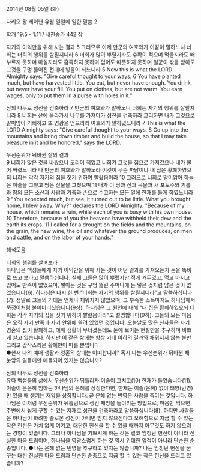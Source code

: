 2014년 08월 05일 (화)

다리오 왕 제이년 유월 일일에 임한 말씀 2



학개 19:5 - 1:11 / 새찬송가 442 장


자기의 이익만을 위해 사는 결과
5 그러므로 이제 만군의 여호와가 이같이 말하노니 너희는 너희의 행위를 살필지니라 6 너희가 많이 뿌릴지라도 수확이 적으며 먹을지라도 배부르지 못하며 마실지라도 흡족하지 못하며 입어도 따뜻하지 못하며 일꾼이 삯을 받아도 그것을 구멍 뚫어진 전대에 넣음이 되느니라
5 Now this is what the LORD Almighty says: "Give careful thought to your ways. 6 You have planted much, but have harvested little. You eat, but never have enough. You drink, but never have your fill. You put on clothes, but are not warm. You earn wages, only to put them in a purse with holes in it."  

산의 나무로 성전을 건축하라
7 만군의 여호와가 말하노니 너희는 자기의 행위를 살필지니라 8 너희는 산에 올라가서 나무를 가져다가 성전을 건축하라 그리하면 내가 그것으로 말미암아 기뻐하고 또 영광을 얻으리라 여호와가 말하였느니라
7 This is what the LORD Almighty says: "Give careful thought to your ways. 8 Go up into the mountains and bring down timber and build the house, so that I may take pleasure in it and be honored," says the LORD.

우선순위가 뒤바뀐 삶의 결과  
9 너희가 많은 것을 바랐으나 도리어 적었고 너희가 그것을 집으로 가져갔으나 내가 불어 버렸느니라 나 만군의 여호와가 말하노라 이것이 무슨 까닭이냐 내 집은 황폐하였으되 너희는 각각 자기의 집을 짓기 위하여 빨랐음이라 10 그러므로 너희로 말미암아 하늘은 이슬을 그쳤고 땅은 산물을 그쳤으며 11 내가 이 땅과 산과 곡물과 새 포도주와 기름과 땅의 모든 소산과 사람과 가축과 손으로 수고하는 모든 일에 한재를 들게 하였느니라
9 "You expected much, but see, it turned out to be little. What you brought home, I blew away. Why?" declares the LORD Almighty. "Because of my house, which remains a ruin, while each of you is busy with his own house. 10 Therefore, because of you the heavens have withheld their dew and the earth its crops. 11 I called for a drought on the fields and the mountains, on the grain, the new wine, the oil and whatever the ground produces, on men and cattle, and on the labor of your hands."

해석도움





너희의 행위를 살펴보라  
하나님은 백성들에게 자기 이익만을 위해 사는 것이 어떤 결과를 가져오는지 눈을 똑바로 뜨고 보라고 말씀하십니다. 실제 그들은 많이 뿌렸지만 적게 거두었고, 먹고 마시고 입어도 만족이 없었으며, 쌓아둔 것은 구멍 뚫린 주머니에 돈 넣은 것처럼 남은 것이 없었습니다(6). 하나님은 다시 한 번 “너희는 자기의 행위를 살필지니라”고 말씀하십니다(7). 정말로 그들의 기대는 언제나 채워지지 않았으며, 그 부족한 소득마저도 하나님께서 쭉정이처럼 불어버리셨습니다(9상). 하나님은 그 원인에 대해 “내 집은 황폐하였으되 너희는 각각 자기의 집을 짓기 위하여 빨랐음이라”고 설명합니다(9하). 그들의 모든 마음은 오직 자기 만족과 자기 안위에 쏠려 있었던 것입니다. 오늘날도 많은 신자들은 자기 영혼의 집이 황폐하고, 예배 생활이 무너졌는데도 눈에 보이는 현실만을 추구하며 바쁘게 살고 있습니다. 하지만 이 같은 삶에는 항상 기대 이하의 결과와 채워지지 않는 불만 그리고 갑작스러운 황폐만이 따를 뿐입니다.  
●현재 나의 예배 생활과 영혼의 상태는 어떠합니까? 혹시 나는 우선순위가 뒤바뀐 채 눈앞의 일들에만 매몰되어 있지는 않습니까? 

산의 나무로 성전을 건축하라  
유다 백성들의 삶에서 우선순위가 뒤틀리자 이슬이 그치고(10) 한재가 들었습니다(11). 이슬이 은은히 임하는 하나님의 은혜를 상징한다면, 한재는 이슬(은혜) 없이 태양(번영)만 있을 때 생기는 재앙을 상징합니다. 곧 은혜 없는 번영은 사람을 죽이는 것입니다. 하나님은 이처럼 우선순위가 뒤틀림으로 생긴 재앙을 돌이키는 방법으로, 마음만 먹으면 주변에서 쉽게 구할 수 있는 자재로 성전을 건축하라고 말씀하십니다(8). 하지만 사람들은 하나님이 화려한 솔로몬 성전이 아니면 받지 않으신다고 오해함으로 지금 할 수 있는 작은 헌신은 가치 없게 여기고, 대단한 헌신을 할 수 있을 때까지 아무것도 하지 않으려는 경향이 있습니다. 그러나 하나님을 기쁘시게 하는 것은 결코 엄청난 헌신이 아니라 진실한 마음 드림이며, 하나님을 영광스럽게 하는 것 역시 위대한 업적이 아니라 단순한 순종입니다. 
●나는 은혜 없는 번영을 추구하고 있지는 않습니까? 나는 엄청난 헌신을 꿈꾸는 대신 진실한 마음 드림과 단순한 순종으로 지금 할 수 있는 작은 헌신을 드리고 있습니까?